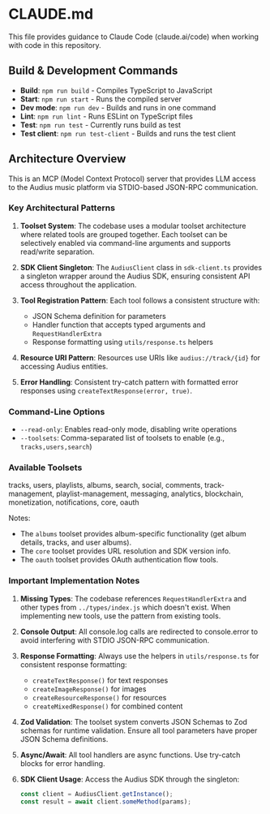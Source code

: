 # CLAUDE.md

This file provides guidance to Claude Code (claude.ai/code) when working with code in this repository.

## Build & Development Commands

- **Build**: `npm run build` - Compiles TypeScript to JavaScript
- **Start**: `npm run start` - Runs the compiled server
- **Dev mode**: `npm run dev` - Builds and runs in one command
- **Lint**: `npm run lint` - Runs ESLint on TypeScript files
- **Test**: `npm run test` - Currently runs build as test
- **Test client**: `npm run test-client` - Builds and runs the test client

## Architecture Overview

This is an MCP (Model Context Protocol) server that provides LLM access to the Audius music platform via STDIO-based JSON-RPC communication.

### Key Architectural Patterns

1. **Toolset System**: The codebase uses a modular toolset architecture where related tools are grouped together. Each toolset can be selectively enabled via command-line arguments and supports read/write separation.

2. **SDK Client Singleton**: The `AudiusClient` class in `sdk-client.ts` provides a singleton wrapper around the Audius SDK, ensuring consistent API access throughout the application.

3. **Tool Registration Pattern**: Each tool follows a consistent structure with:
   - JSON Schema definition for parameters
   - Handler function that accepts typed arguments and `RequestHandlerExtra`
   - Response formatting using `utils/response.ts` helpers

4. **Resource URI Pattern**: Resources use URIs like `audius://track/{id}` for accessing Audius entities.

5. **Error Handling**: Consistent try-catch pattern with formatted error responses using `createTextResponse(error, true)`.

### Command-Line Options

- `--read-only`: Enables read-only mode, disabling write operations
- `--toolsets`: Comma-separated list of toolsets to enable (e.g., `tracks,users,search`)

### Available Toolsets

tracks, users, playlists, albums, search, social, comments, track-management, playlist-management, messaging, analytics, blockchain, monetization, notifications, core, oauth

Notes:
- The `albums` toolset provides album-specific functionality (get album details, tracks, and user albums).
- The `core` toolset provides URL resolution and SDK version info.
- The `oauth` toolset provides OAuth authentication flow tools.

### Important Implementation Notes

1. **Missing Types**: The codebase references `RequestHandlerExtra` and other types from `../types/index.js` which doesn't exist. When implementing new tools, use the pattern from existing tools.

2. **Console Output**: All console.log calls are redirected to console.error to avoid interfering with STDIO JSON-RPC communication.

3. **Response Formatting**: Always use the helpers in `utils/response.ts` for consistent response formatting:
   - `createTextResponse()` for text responses
   - `createImageResponse()` for images
   - `createResourceResponse()` for resources
   - `createMixedResponse()` for combined content

4. **Zod Validation**: The toolset system converts JSON Schemas to Zod schemas for runtime validation. Ensure all tool parameters have proper JSON Schema definitions.

5. **Async/Await**: All tool handlers are async functions. Use try-catch blocks for error handling.

6. **SDK Client Usage**: Access the Audius SDK through the singleton:
   ```typescript
   const client = AudiusClient.getInstance();
   const result = await client.someMethod(params);
   ```